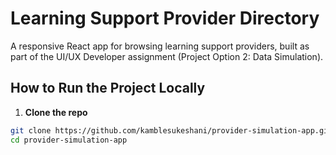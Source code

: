 # Learning Support Provider Directory

A responsive React app for browsing learning support providers, built as part of the UI/UX Developer assignment (Project Option 2: Data Simulation).

## How to Run the Project Locally

1. **Clone the repo**
```bash
git clone https://github.com/kamblesukeshani/provider-simulation-app.git
cd provider-simulation-app
